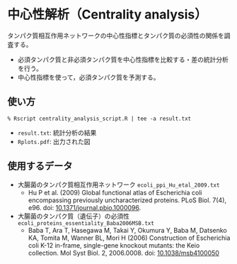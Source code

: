 # 中心性解析（Centrality analysis） 
タンパク質相互作用ネットワークの中心性指標とタンパク質の必須性の関係を調査する。
* 必須タンパク質と非必須タンパク質を中心性指標を比較する・差の統計分析を行う。
* 中心性指標を使って，必須タンパク質を予測する。

## 使い方
```
% Rscript centrality_analysis_script.R | tee -a result.txt
```

* ``result.txt``: 統計分析の結果
* ``Rplots.pdf``: 出力された図

## 使用するデータ
  * 大腸菌のタンパク質相互作用ネットワーク ``ecoli_ppi_Hu_etal_2009.txt``
    * Hu P et al. (2009) Global functional atlas of Escherichia coli encompassing previously uncharacterized proteins. PLoS Biol. 7(4), e96. doi: [10.1371/journal.pbio.1000096](https://doi.org/10.1371/journal.pbio.1000096).
  * 大腸菌のタンパク質（遺伝子）の必須性 ``ecoli_proteins_essentiality_Baba2006MSB.txt``
    * Baba T, Ara T, Hasegawa M, Takai Y, Okumura Y, Baba M, Datsenko KA, Tomita M, Wanner BL, Mori H (2006) Construction of Escherichia coli K-12 in-frame, single-gene knockout mutants: the Keio collection. Mol Syst Biol. 2, 2006.0008. doi: [10.1038/msb4100050](https://doi.org/10.1038/msb4100050)